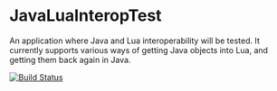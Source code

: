 JavaLuaInteropTest
==================

An application where Java and Lua interoperability will be tested.
It currently supports various ways of getting Java objects into Lua, and getting them back again in Java.

[![Build Status](https://travis-ci.org/skiwi2/JavaLuaInteropTest.svg?branch=master)](https://travis-ci.org/skiwi2/JavaLuaInteropTest?branch=master)
